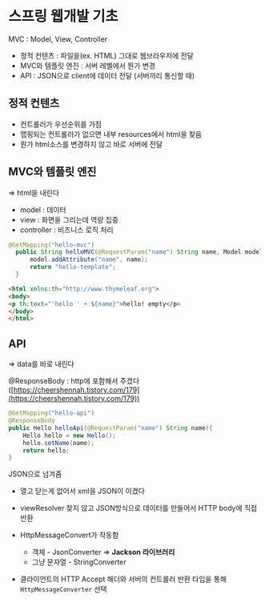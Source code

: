 # 스프링 웹개발 기초

MVC : Model, View, Controller

- 정적 컨텐츠 : 파일을(ex. HTML) 그대로 웹브라우저에 전달
- MVC와 템플릿 엔진 : 서버 레벨에서 뭔가 변경
- API : JSON으로 client에 데이터 전달 (서버끼리 통신할 때)

## 정적 컨텐츠

- 컨트롤러가 우선순위를 가짐
- 맵핑되는 컨트롤러가 없으면 내부 resources에서 html을 찾음
- 뭔가 html소스를 변경하지 않고 바로 서버에 전달

## MVC와 템플릿 엔진

⇒ html을 내린다

- model : 데이터
- view : 화면을 그리는데 역량 집중
- controller : 비즈니스 로직 처리

```java
@GetMapping("hello-mvc")
  public String helloMVC(@RequestParam("name") String name, Model model){
      model.addAttribute("name", name);
      return "hello-template";
  }
```

```html
<html xmlns:th="http://www.thymeleaf.org">
<body>
<p th:text="'hello ' + ${name}">hello! empty</p>
</body>
</html>
```

## API

⇒ data를 바로 내린다

@ResponseBody : http에 포함해서 주겠다 ([https://cheershennah.tistory.com/179](https://cheershennah.tistory.com/179))

```java
@GetMapping("hello-api")
@ResponseBody
public Hello helloApi(@RequestParam("name") String name){
    Hello hello = new Hello();
    hello.setName(name);
    return hello;
}
```

JSON으로 넘겨줌

- 열고 닫는게 없어서 xml을 JSON이 이겼다

- viewResolver 찾지 않고 JSON방식으로 데이터를 만들어서 HTTP body에 직접 반환
- HttpMessageConvert가 작동함
    - 객체 - JsonConverter ⇒ **Jackson 라이브러리**
    - 그냥 문자열 - StringConverter
- 클라이언트의 HTTP Accept 해더와 서버의 컨트롤러 반환 타입을 통해 `HttpMessageConverter` 선택
